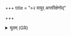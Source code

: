+++
title = "०२ वायुर् अन्तरिक्षेणोद्"

+++
<details><summary>मूलम् (GR)</summary>

वायुर् अन्तरिक्षेणोद् (…) ॥ +++(see 1abcd)+++
</details>